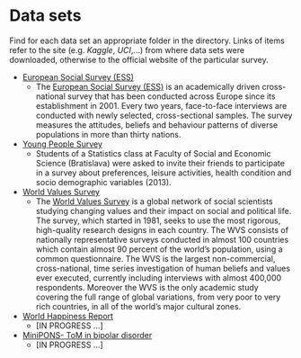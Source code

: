 # Data sets
Find for each data set an appropriate folder in the directory. Links of items refer to the site (e.g. *Kaggle*, *UCI*,...) from where data sets were downloaded, otherwise to the official website of the particular survey.

- [European Social Survey (ESS)](https://www.kaggle.com/pascalbliem/european-social-survey-ess-8-ed21-201617)
  + The [European Social Survey (ESS)](https://www.europeansocialsurvey.org/) is an academically driven cross-national survey that has been conducted across Europe since its establishment in 2001. Every two years, face-to-face interviews are conducted with newly selected, cross-sectional samples. The survey measures the attitudes, beliefs and behaviour patterns of diverse populations in more than thirty nations.
- [Young People Survey](https://www.kaggle.com/miroslavsabo/young-people-survey)
  + Students of a Statistics class at Faculty of Social and Economic Science (Bratislava) were asked to invite their friends to participate in a survey about preferences, leisure activities, health condition and socio demographic variables (2013).
- [World Values Survey](http://www.worldvaluessurvey.org/WVSDocumentationWV6.jsp)
  + The [World Values Survey](www.worldvaluessurvey.org) is a global network of social scientists studying changing values and their impact on social and political life. The survey, which started in 1981, seeks to use the most rigorous, high-quality research designs in each country. The WVS consists of nationally representative surveys conducted in almost 100 countries which contain almost 90 percent of the world’s population, using a common questionnaire. The WVS is the largest non-commercial, cross-national, time series investigation of human beliefs and values ever executed, currently including interviews with almost 400,000 respondents. Moreover the WVS is the only academic study covering the full range of global variations, from very poor to very rich countries, in all of the world’s major cultural zones.
- [World Happiness Report](https://www.kaggle.com/unsdsn/world-happiness)
  + [IN PROGRESS ...]
- [MiniPONS- ToM in bipolar disorder](https://www.kaggle.com/mercheovejero/theory-of-mind-in-remitted-bipolar-disorder)
  + [IN PROGRESS ...]

